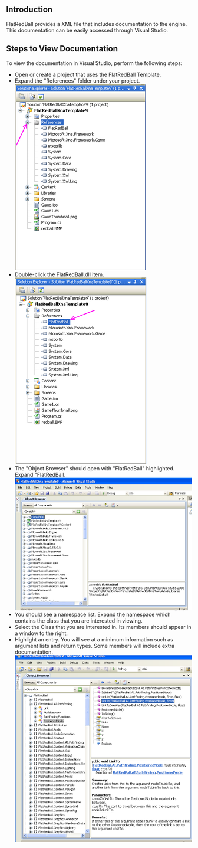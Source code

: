 ## Introduction

FlatRedBall provides a XML file that includes documentation to the engine. This documentation can be easily accessed through Visual Studio.

## Steps to View Documentation

To view the documentation in Visual Studio, perform the following steps:

-   Open or create a project that uses the FlatRedBall Template.
-   Expand the "References" folder under your project.![ExpandReferences.png](/media/migrated_media-ExpandReferences.png)
-   Double-click the FlatRedBall.dll item.![DoubleClickFrbReference.png](/media/migrated_media-DoubleClickFrbReference.png)
-   The "Object Browser" should open with "FlatRedBall" highlighted. Expand "FlatRedBall.![ObjectBrowser.png](/media/migrated_media-ObjectBrowser.png)
-   You should see a namespace list. Expand the namespace which contains the class that you are interested in viewing.
-   Select the Class that you are interested in. Its members should appear in a window to the right.
-   Highlight an entry. You will see at a minimum information such as argument lists and return types. Some members will include extra documentation.![ExpandedObjectDefinition.png](/media/migrated_media-ExpandedObjectDefinition.png)
